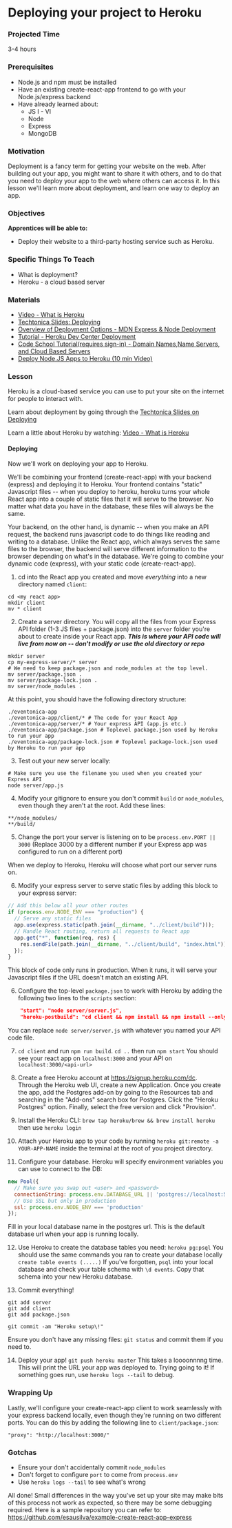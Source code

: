 # Deploying your project to Heroku

### Projected Time
3-4 hours

### Prerequisites
- Node.js and npm must be installed
- Have an existing create-react-app frontend to go with your Node.js/express backend
- Have already learned about:
  - JS I - VI
  - Node
  - Express
  - MongoDB

### Motivation
Deployment is a fancy term for getting your website on the web. After building out your app, you might want to share it with others, and to do that you need to deploy your app to the web where others can access it. In this lesson we'll learn more about deployment, and learn one way to deploy an app.

### Objectives
**Apprentices will be able to:** 
- Deploy their website to a third-party hosting service such as Heroku.

### Specific Things To Teach
- What is deployment?
- Heroku - a cloud based server

### Materials
- [Video - What is Heroku](https://youtu.be/r5ZUQvl9BtE)
- [Techtonica Slides: Deploying](https://docs.google.com/presentation/d/1Enwhd9hl1fn1-afMXJ6xvkJm5SDJpHjfQoA7s2znHpw/edit?usp=sharing)
- [Overview of Deployment Options - MDN Express & Node Deployment](https://developer.mozilla.org/en-US/docs/Learn/Server-side/Express_Nodejs/deployment)
- [Tutorial - Heroku Dev Center Deployment](https://devcenter.heroku.com/articles/deploying-nodejs)
- [Code School Tutorial(requires sign-in) - Domain Names,Name Servers, and Cloud Based Servers](https://www.codeschool.com/beginners-guide-to-web-development/deploying-your-first-website)
- [Deploy Node.JS Apps to Heroku (10 min Video)](https://youtu.be/AZNFox2CvBk)

### Lesson

Heroku is a cloud-based service you can use to put your site on the internet for people to interact with.

Learn about deployment by going through the [Techtonica Slides on Deploying](https://docs.google.com/presentation/d/1Enwhd9hl1fn1-afMXJ6xvkJm5SDJpHjfQoA7s2znHpw/edit?usp=sharing)

Learn a little about Heroku by watching: [Video - What is Heroku](https://youtu.be/r5ZUQvl9BtE)

#### Deploying
Now we'll work on deploying your app to Heroku.

We'll be combining your frontend (create-react-app) with your backend (express) and deploying it to Heroku. Your frontend 
contains "static" Javascript files -- when you deploy to heroku, heroku turns your whole React app into a couple of static files that it will serve to the browser. No matter what data you have in the database, these files will always be the same.

Your backend, on the other hand, is dynamic -- when you make an API request, the backend runs javascript code to do things like reading and writing to a database. Unlike the React app, which always serves the same files to the browser, the backend will serve different information to the browser depending on what's in the database. We're going to combine your dynamic code (express), with your static code (create-react-app).

1. cd into the React app you created and move _everything_ into a new directory named `client`:
```
cd <my react app>
mkdir client
mv * client
```

2. Create a server directory. You will copy all the files from your Express API folder (1-3 JS files + package.json) into the `server` folder you're about to create inside your React app. _**This is where your API code will live from now on -- don't modify or use the old directory or repo**_
```
mkdir server
cp my-express-server/* server
# We need to keep package.json and node_modules at the top level.
mv server/package.json .
mv server/package-lock.json .
mv server/node_modules .
```

At this point, you should have the following directory structure:
```
./eventonica-app
./eventonica-app/client/* # The code for your React App
./eventonica-app/server/* # Your express API (app.js etc.)
./eventonica-app/package.json # Toplevel package.json used by Heroku to run your app
./eventonica-app/package-lock.json # Toplevel package-lock.json used by Heroku to run your app
```

3. Test out your new server locally:
```
# Make sure you use the filename you used when you created your Express API
node server/app.js
```

4. Modify your gitignore to ensure you don't commit `build` or `node_modules`, even though they aren't at the root. Add these lines:
```
**/node_modules/
**/build/
```
5. Change the port your server is listening on to be
```process.env.PORT || 3000``` (Replace 3000 by a different number if your Express app was configured to run on a different port)

When we deploy to Heroku, Heroku will choose what port our server runs on.

6. Modify your express server to serve static files by adding this block to your express server:

```javascript
// Add this below all your other routes
if (process.env.NODE_ENV === "production") {
  // Serve any static files
  app.use(express.static(path.join(__dirname, "../client/build")));
  // Handle React routing, return all requests to React app
  app.get("*", function(req, res) {
    res.sendFile(path.join(__dirname, "../client/build", "index.html"));
  });
}
```

This block of code only runs in production. When it runs, it will serve your Javascript files if the URL doesn't match an existing API.

6. Configure the top-level `package.json` to work with Heroku by adding the following two lines to the `scripts` section:
```json
    "start": "node server/server.js",
    "heroku-postbuild": "cd client && npm install && npm install --only=dev --no-shrinkwrap && npm run build"
```
You can replace `node server/server.js` with whatever you named your API code
file.

7. `cd client` and run `npm run build`. `cd ..` then run `npm start` You should see your react app on `localhost:3000` and your API on `localhost:3000/<api-url>`

8.  Create a free Heroku account at https://signup.heroku.com/dc.  
Through the Heroku web UI, create a new Application. 
Once you create the app, add the Postgres add-on by going to the Resources tab
and searching in the "Add-ons" search box for Postgres.
Click the "Heroku Postgres" option. Finally, select the free version and click
"Provision".

9. Install the Heroku CLI: ```brew tap heroku/brew && brew install heroku``` then use `heroku login`

10. Attach your Heroku app to your code by running `heroku git:remote -a YOUR-APP-NAME`
inside the terminal at the root of you project directory.

11. Configure your database. Heroku will specify environment variables you can use to connect to the DB:
```javascript
new Pool({
  // Make sure you swap out <user> and <password>
  connectionString: process.env.DATABASE_URL || 'postgres://localhost:5432/<database_name>'
  // Use SSL but only in production
  ssl: process.env.NODE_ENV === 'production'
});
```

Fill in your local database name in the postgres url. This is the default
database url when your app is running locally.

12. Use Heroku to create the database tables you need:
```heroku pg:psql```
You should use the same commands you ran to create your database locally
```create table events (.....)```
If you've forgotten, `psql` into your local database and check your table schema
with `\d events`. Copy that schema into your new Heroku database.

13. Commit everything!
```
git add server
git add client
git add package.json

git commit -am "Heroku setup\!"
```

Ensure you don't have any missing files: `git status` and commit them if you need to.

14. Deploy your app!
```git push heroku master```
This takes a loooonnnng time.
This will print the URL your app was deployed to. Trying going to it! If something goes run, use `heroku logs --tail` to debug.

### Wrapping Up
Lastly, we'll configure your create-react-app client to work seamlessly with your express backend locally, even though they're running on two different ports. You can do this by adding the following line to `client/package.json`:
```
"proxy": "http://localhost:3000/"
```

### Gotchas
- Ensure your don't accidentally commit `node_modules`
- Don't forget to configure `port` to come from `process.env`
- Use `heroku logs --tail` to see what's wrong



All done! Small differences in the way you've set up your site may make bits of this process not work as expected, so there may be some debugging required. Here is a sample repository you can refer to: https://github.com/esausilva/example-create-react-app-express 
